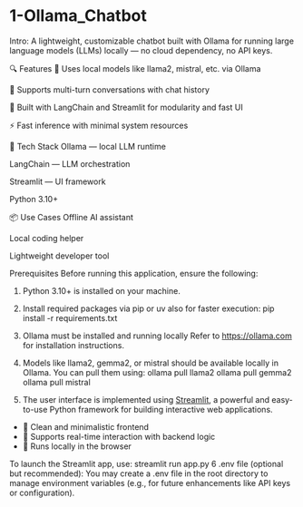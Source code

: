 # 1-Ollama_Chatbot

Intro: 
A lightweight, customizable chatbot built with Ollama for running large language models (LLMs) locally — no cloud dependency, no API keys.

🔍 Features
🦙 Uses local models like llama2, mistral, etc. via Ollama

💬 Supports multi-turn conversations with chat history

🧱 Built with LangChain and Streamlit for modularity and fast UI


⚡ Fast inference with minimal system resources

🚀 Tech Stack
Ollama — local LLM runtime

LangChain — LLM orchestration

Streamlit — UI framework

Python 3.10+

📦 Use Cases
Offline AI assistant

Local coding helper

Lightweight developer tool


Prerequisites
Before running this application, ensure the following:

1. Python 3.10+ is installed on your machine.

2. Install required packages via pip or uv also for faster execution:
pip install -r requirements.txt

3. Ollama must be installed and running locally
Refer to https://ollama.com for installation instructions.

4. Models like llama2, gemma2, or mistral should be available locally in Ollama.
  You can pull them using:
  ollama pull llama2
  ollama pull gemma2
  ollama pull mistral

5. The user interface is implemented using [Streamlit](https://streamlit.io/), a powerful and easy-to-use Python framework for building interactive web applications.

- 🔹 Clean and minimalistic frontend
- 🔹 Supports real-time interaction with backend logic
- 🔹 Runs locally in the browser

To launch the Streamlit app, use:
streamlit run app.py
6 .env file (optional but recommended): You may create a .env file in the root directory to manage environment variables (e.g., for future enhancements like API keys or configuration).





